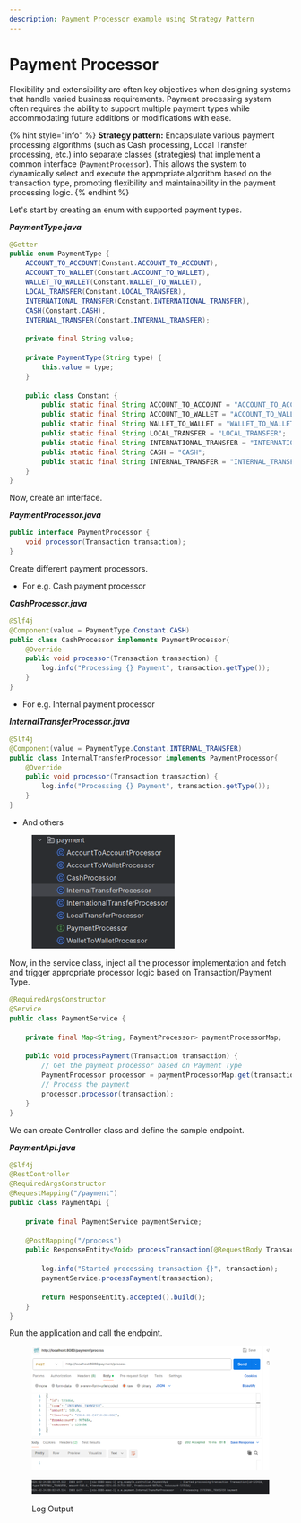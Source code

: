 ```yaml
---
description: Payment Processor example using Strategy Pattern
---
```


# Payment Processor

Flexibility and extensibility are often key objectives when designing systems that handle varied business requirements. Payment processing system often requires the ability to support multiple payment types while accommodating future additions or modifications with ease.

{% hint style="info" %}
**Strategy pattern:** Encapsulate various payment processing algorithms (such as Cash processing, Local Transfer processing, etc.) into separate classes (strategies) that implement a common interface (`PaymentProcessor`). This allows the system to dynamically select and execute the appropriate algorithm based on the transaction type, promoting flexibility and maintainability in the payment processing logic.
{% endhint %}



Let's start by creating an enum with supported payment types.

_**PaymentType.java**_

```java
@Getter
public enum PaymentType {
    ACCOUNT_TO_ACCOUNT(Constant.ACCOUNT_TO_ACCOUNT),
    ACCOUNT_TO_WALLET(Constant.ACCOUNT_TO_WALLET),
    WALLET_TO_WALLET(Constant.WALLET_TO_WALLET),
    LOCAL_TRANSFER(Constant.LOCAL_TRANSFER),
    INTERNATIONAL_TRANSFER(Constant.INTERNATIONAL_TRANSFER),
    CASH(Constant.CASH),
    INTERNAL_TRANSFER(Constant.INTERNAL_TRANSFER);

    private final String value;
    
    private PaymentType(String type) {
        this.value = type;
    }
    
    public class Constant {
        public static final String ACCOUNT_TO_ACCOUNT = "ACCOUNT_TO_ACCOUNT";
        public static final String ACCOUNT_TO_WALLET = "ACCOUNT_TO_WALLET";
        public static final String WALLET_TO_WALLET = "WALLET_TO_WALLET";
        public static final String LOCAL_TRANSFER = "LOCAL_TRANSFER";
        public static final String INTERNATIONAL_TRANSFER = "INTERNATIONAL_TRANSFER";
        public static final String CASH = "CASH";
        public static final String INTERNAL_TRANSFER = "INTERNAL_TRANSFER";
    }
}
```



Now, create an interface.

_**PaymentProcessor.java**_

```java
public interface PaymentProcessor {
    void processor(Transaction transaction);
}
```



Create different payment processors.

* For e.g. Cash payment processor

_**CashProcessor.java**_

```java
@Slf4j
@Component(value = PaymentType.Constant.CASH)
public class CashProcessor implements PaymentProcessor{
    @Override
    public void processor(Transaction transaction) {
        log.info("Processing {} Payment", transaction.getType());
    }
}
```

* For e.g. Internal payment processor

_**InternalTransferProcessor.java**_

```java
@Slf4j
@Component(value = PaymentType.Constant.INTERNAL_TRANSFER)
public class InternalTransferProcessor implements PaymentProcessor{
    @Override
    public void processor(Transaction transaction) {
        log.info("Processing {} Payment", transaction.getType());
    }
}
```

* And others

<figure><img src="../../../../.gitbook/assets/image (1) (1) (1) (1) (1) (1) (1) (1) (1) (1) (1) (1) (1) (1) (1) (1) (1) (1) (1) (1) (1) (1) (1) (1) (1) (1) (1) (1) (1) (1) (1) (1) (1) (1) (1) (1) (1) (1) (1) (1) (1) (1) (1) (1) (1) (1) (1) (1) (1) (1) (1) (1) (1) (1) (1) (1) (1) (1) (1) (1)  (10).png" alt="" width="255"><figcaption></figcaption></figure>



Now, in the service class, inject all the processor implementation and fetch and trigger appropriate processor logic based on Transaction/Payment Type.

```java
@RequiredArgsConstructor
@Service
public class PaymentService {

    private final Map<String, PaymentProcessor> paymentProcessorMap;

    public void processPayment(Transaction transaction) {
        // Get the payment processor based on Payment Type
        PaymentProcessor processor = paymentProcessorMap.get(transaction.getType().getValue());
        // Process the payment
        processor.processor(transaction);
    }
}
```



We can create Controller class and define the sample endpoint.

_**PaymentApi.java**_

```java
@Slf4j
@RestController
@RequiredArgsConstructor
@RequestMapping("/payment")
public class PaymentApi {

    private final PaymentService paymentService;

    @PostMapping("/process")
    public ResponseEntity<Void> processTransaction(@RequestBody Transaction transaction) {

        log.info("Started processing transaction {}", transaction);
        paymentService.processPayment(transaction);

        return ResponseEntity.accepted().build();
    }
}
```



Run the application and call the endpoint.

<figure><img src="../../../../.gitbook/assets/image (1) (1) (1) (1) (1) (1) (1) (1) (1) (1) (1) (1) (1) (1) (1) (1) (1) (1) (1) (1) (1) (1) (1) (1) (1) (1) (1) (1) (1) (1) (1) (1) (1) (1) (1) (1) (1) (1) (1) (1) (1) (1) (1) (1) (1) (1) (1) (1) (1) (1) (1) (1) (1) (1) (1) (1) (1) (1) (1) (1)   (1).png" alt="" width="563"><figcaption></figcaption></figure>

<figure><img src="../../../../.gitbook/assets/image (2) (1) (1) (1) (1) (1) (1) (1) (1) (1) (1) (1) (1) (1) (1) (1) (1) (1) (1) (1) (1) (1) (1) (1) (1) (1) (1) (1) (1) (1) (1) (1) (1) (1) (1) (1) (1) (1) (1) (1) (1) (1) (1) (1).png" alt=""><figcaption><p>Log Output</p></figcaption></figure>

